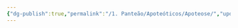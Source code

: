 ```yaml
---
{"dg-publish":true,"permalink":"/1. Panteão/Apoteóticos/Apoteose/","updated":"2025-06-15T19:39:45.183-03:00"}
---
```


